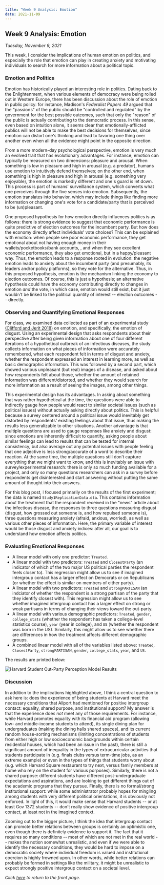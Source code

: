 ```yaml
---
title: "Week 9 Analysis: Emotion"
date: 2021-11-09
---
```

## Week 9 Analysis: Emotion
*Tuesday, November 9, 2021*

This week, I consider the implications of human emotion on politics, and especially the role that emotion can play in creating anxiety and motivating individuals to search for more information about a political topic. 

### Emotion and Politics
Emotion has historically played an interesting role in politics. Dating back to the Enlightenment, when various elements of democracy were being rolled out in Western Europe, there has been discussion about the role of emotion in public policy: for instance, Madison's *Federalist Papers 49* argued that the "passions" of the public should be "controlled and regulated" by the government for the best possible outcomes, such that only the "reason" of the public is actually contributing to the democratic process. In this sense, even based on intuition alone, it seems clear that emotionally-afflicted publics will not be able to make the best decisions for themselves, since emotion can distort one's thinking and lead to favoring one thing over another even when all the evidence might point in the opposite direction.

From a more modern-day psychological perspective, emotion is very much an evolved trait that has evolutionary advantages. For instance, emotion can typically be measured on two dimensions: pleasure and arousal. When something is low in pleasure and high in arousal (e.g. a predator), humans use emotion to intuitively defend themselves; on the other end, when something is high in pleasure and high in arousal (e.g. something very enjoyable), the emotion is markedly different and one's guard is let down. This process is part of humans' surveillance system, which converts what one perceives through the five senses into emotion. Subsequently, the emotion translates into behavior, which may include things like finding more information or changing one's vote for a candidate/party that is perceived to be (un)pleasant.

One proposed hypothesis for how emotion directly influences politics is as follows: there is strong evidence to suggest that economic performance is quite predictive of election outcomes for the incumbent party. But how does the economy directly affect individuals' vote choices? This can be explained with emotion: when people see poor economic performance, they get emotional about not having enough money in their wallets/pocketbooks/bank accounts, , and when they see excellent economic performance, they also get emotional, but in a happy/pleasant way. Thus, the emotion leads to a response rooted in evolution: the negative emotion leads to anxiety about the incumbent party (and presumably, its leaders and/or policy platforms), so they vote for the alternative. Thus, in this proposed hypothesis, emotion is the mechanism linking the economy to election outcomes. Of course, this is just a hypothesis; an alternative hypothesis could have the economy contributing directly to changes in emotion *and* the vote, in which case, emotion would still exist, but it just wouldn't be linked to the political quantity of interest -- election outcomes -- directly.

### Observing and Quantifying Emotional Responses
For class, we examined data collected as part of an experimental study [(Clifford and Jerit 2018)](https://onlinelibrary.wiley.com/doi/abs/10.1111/ajps.12350) on emotion, and specifically, the emotion of disgust. Using an experimental design that asks respondents about their perspective after being given information about one of four different iterations of a hypothetical outbreak of an infectious diseases, the study collects information on what pieces of information were accurately remembered, what each respondent felt in terms of disgust and anxiety, whether the respondent expressed an interest in learning more, as well as basic demographic information. This was followed by a second part, which showed various unpleasant (but real) images of a disease, and asked about how respondents felt about those, whether the amount of retained information was different/distorted, and whether they would search for more information as a result of seeing the images, among other things.

This experimental design has its advantages. In asking about something that was rather hypothetical at the time, the questions were able to indirectly gauge how people would react to similar societal issues (such as political issues) without actually asking directly about politics. This is helpful because a survey centered around a political issue would inevitably get distorted by respondents' existing feelings about that issue, thus making the results less generalizable to other situations. Another advantage is that multiple questions are used to gauge responses like anxiety and disgust: since emotions are inherently difficult to quantify, asking people about similar feelings can lead to results that can be tested for internal consistency, but also average out any potential issues with people feeling that one adjective is less strong/accurate of a word to describe their reaction. At the same time, the multiple questions still don't capture everything that we might want to know, and this is inevitably an issue with survey/experimental research: there is only so much funding available for a project, and only so many questions researchers can ask in a survey before respondents get disinterested and start answering without putting the same amount of thought into their answers.

For this blog post, I focused primarily on the results of the first experiment; the data is named `Study1ReplicationData.dta`. This contains information about the treatment that the respondent received in the "news" article about the infectious disease, the responses to three questions measuring disgust (disgust, how grossed out someone is, and how repulsed someone is), three questions measuring anxiety (afraid, anxious, worried), as well as various other pieces of information. Here, the primary variable of interest would be those disgust and anxiety indices: after all, our goal is to understand how emotion affects politics.

### Evaluating Emotional Responses

- A linear model with only one predictor: `Treated`.
- A linear model with two predictors: `Treated` and `ClosestParty` (an indicator of which of the two major US political parties the respondent feels closer to). This regression might allow us to see if imagined intergroup contact has a larger effect on Democrats or on Republicans (or whether the effect is similar on members of either party).
- A linear model with two predictors: `Treated` and `strongPARTISAN` (an indciator of whether the respondent is a strong partisan of the party that they identify closest with). This regression might allow us to see whether imagined intergroup contact has a larger effect on strong or weak partisans in terms of changing their views toward the out-party.
- A linear model with various demographic predictors: `Treated`, `gender`, `college_stats` (whether the respondent has taken a college-level statistics course), `year` (year in college), and `US` (whether the respondent was born in the US). Similarly, this might allow us to see whether there are differences in how the treatment affects different demographic groups.
- A combined linear model with all of the variables listed above: `Treated`, `ClosestParty`, `strongPARTISAN`, `gender`, `college_stats`, `year`, and `US`.

The results are printed below:

![Harvard Student Out-Party Perception Model Results](https://yanxifang.github.io/Gov-1372/images/harvardstudents_perception_outparty.PNG)

### Discussion
In addition to the implications highlighted above, I think a central question to ask here is: does the experience of being students at Harvard meet the necessary conditions that Allport had mentioned for positive intergroup contact: equality, shared purpose, and institutional support? My answer is that the experience does *not* meet any of those requirements. For instance, while Harvard promotes equality with its financial aid program (allowing low- and middle-income students to attend), its single dining plan for undergraduates (making the dining halls shared spaces), and its current random house-sorting mechanisms (limiting concentrations of students from either high or low socioeconomic backgrounds within certain residential houses, which had been an issue in the past), there is still a significant amount of inequality in the types of extracurricular activities that students participate in (e.g. finals clubs versus term-time jobs, as an extreme example) or even in the types of things that students worry about (e.g. which Harvard Square restaurant to try next, versus family members at home who rely on the student for various porposes). Similarly, there is not a shared purpose: different students have different post-undergraduate expectations and aspirations, and are looking to get different things out of the academic programs that they pursue. Finally, there is no formal/strong institutional support: while some administrator probably hopes for mingling among students with very different political orientations, it is obviously not enforced. In light of this, it would make sense that Harvard students -- or at least Gov 1372 students -- don't really show evidence of positive intergroup contact, at least not in the imagined context.

Zooming out to the bigger picture, I think the idea that intergroup contact can promote better relations between groups is certainly an optimistic one, even though there is definitely evidence to support it. The fact that it requires so many conditions -- most of which are not met in the real world -- makes the notion somewhat unrealistic, and even if we were able to identify the necessary conditions, they would be hard to impose on a democratic society where individual freedom is valued and institutional coercion is highly frowned upon. In other words, while better relations can probably be formed in settings like the military, it might be unrealistic to expect strongly positive intergroup contact on a societal level.

*Click [here](https://yanxifang.github.io/Gov-1372/) to return to the front page.*
